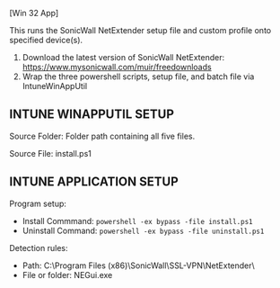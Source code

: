 [Win 32 App]

This runs the SonicWall NetExtender setup file and custom profile onto specified device(s).  
1. Download the latest version of SonicWall NetExtender: https://www.mysonicwall.com/muir/freedownloads
2. Wrap the three powershell scripts, setup file, and batch file via IntuneWinAppUtil

**INTUNE WINAPPUTIL SETUP**
---------------------
Source Folder: Folder path containing all five files. 

Source File: install.ps1

**INTUNE APPLICATION SETUP**
----------------------------
Program setup:
- Install Commmand: ```powershell -ex bypass -file install.ps1```
- Uninstall Command: ```powershell -ex bypass -file uninstall.ps1```

Detection rules:
- Path: C:\Program Files (x86)\SonicWall\SSL-VPN\NetExtender\
- File or folder: NEGui.exe